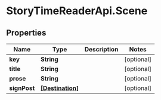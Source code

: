 # StoryTimeReaderApi.Scene

## Properties
Name | Type | Description | Notes
------------ | ------------- | ------------- | -------------
**key** | **String** |  | [optional] 
**title** | **String** |  | [optional] 
**prose** | **String** |  | [optional] 
**signPost** | [**[Destination]**](Destination.md) |  | [optional] 


